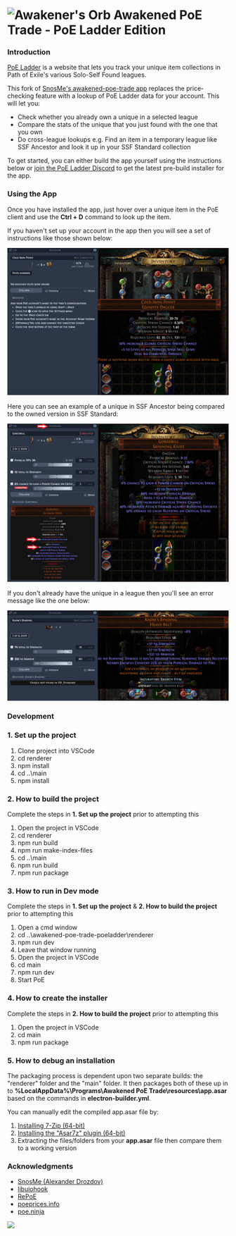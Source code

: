 # ![Awakener's Orb](https://web.poecdn.com/image/Art/2DItems/Currency/TransferOrb.png) Awakened PoE Trade - PoE Ladder Edition

### Introduction

[PoE Ladder](https://poeladder.com/) is a website that lets you track your unique item collections in Path of Exile's various Solo-Self Found leagues.

This fork of [SnosMe's awakened-poe-trade app](https://github.com/SnosMe/awakened-poe-trade) replaces the price-checking feature with a lookup of PoE Ladder data for your account.  This will let you:
  - Check whether you already own a unique in a selected league
  - Compare the stats of the unique that you just found with the one that you own
  - Do cross-league lookups e.g. Find an item in a temporary league like SSF Ancestor and look it up in your SSF Standard collection

To get started, you can either build the app yourself using the instructions below or [join the PoE Ladder Discord](https://discord.gg/YppDk6b92c) to get the latest pre-build installer for the app.

### Using the App

Once you have installed the app, just hover over a unique item in the PoE client and use the **Ctrl + D** command to look up the item.

If you haven't set up your account in the app then you will see a set of instructions like those shown below:

![](./docs/guide/guide_00_poe_login_01_check.png)

Here you can see an example of a unique in SSF Ancestor being compared to the owned version in SSF Standard:

![](./docs/guide/guide_00_poe_compare_02_temp_to_standard.png)

If you don't already have the unique in a league then you'll see an error message like the one below:

![](./docs/guide/guide_00_poe_compare_03_temp_to_standard_not_found.png)

### Development

### 1. Set up the project

1) Clone project into VSCode
2) cd renderer
3) npm install
4) cd ..\main
5) npm install

### 2. How to build the project

Complete the steps in **1. Set up the project** prior to attempting this

1) Open the project in VSCode
2) cd renderer
3) npm run build
4) npm run make-index-files
5) cd ..\main
6) npm run build
7) npm run package

### 3. How to run in Dev mode

Complete the steps in **1. Set up the project** & **2. How to build the project** prior to attempting this

1) Open a cmd window
2) cd ..\awakened-poe-trade-poeladder\renderer
3) npm run dev
4) Leave that window running
5) Open the project in VSCode
6) cd main
7) npm run dev
8) Start PoE

### 4. How to create the installer

Complete the steps in **2. How to build the project** prior to attempting this

1) Open the project in VSCode
2) cd main
3) npm run package

### 5. How to debug an installation

The packaging process is dependent upon two separate builds: the "renderer" folder and the "main" folder. It then packages both of these up in to **%LocalAppData%\Programs\Awakened PoE Trade\resources\app.asar** based on the commands in **electron-builder.yml**.

You can manually edit the compiled app.asar file by:
1) [Installing 7-Zip (64-bit)](https://www.7-zip.org/download.html)
2) [Installing the "Asar7z" plugin (64-bit)](https://www.tc4shell.com/en/7zip/asar/)
3) Extracting the files/folders from your **app.asar** file then compare them to a working version

### Acknowledgments

- [SnosMe (Alexander Drozdov)](https://github.com/SnosMe)
- [libuiohook](https://github.com/kwhat/libuiohook)
- [RePoE](https://github.com/brather1ng/RePoE)
- [poeprices.info](https://www.poeprices.info/)
- [poe.ninja](https://poe.ninja/)

![](https://i.imgur.com/MATqhv7.png)